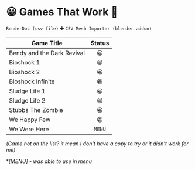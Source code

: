 # 😀 Games That Work 💯

`RenderDoc (csv file)` 
➕
`CSV Mesh Importer (blender addon)`

| Game Title | Status |
|---|:---:|
| Bendy and the Dark Revival |😀|
| Bioshock 1 |😀|
| Bioshock 2 |😀|
| Bioshock Infinite |😀|
| Sludge Life 1 |😀|
| Sludge Life 2 |😀|
| Stubbs The Zombie |😀|
| We Happy Few |😀|
| We Were Here | `MENU` |
  
*(Game not on the list? it mean I don't have a copy to try or it didn't work for me)*

**[MENU] - was able to use in menu*
